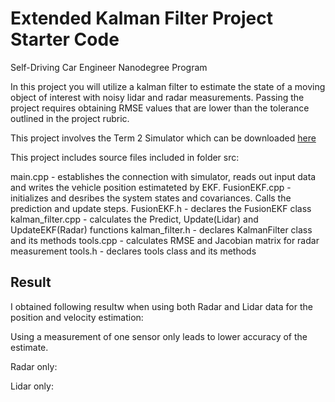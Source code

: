 # Extended Kalman Filter Project Starter Code
Self-Driving Car Engineer Nanodegree Program

In this project you will utilize a kalman filter to estimate the state of a moving object of interest with noisy lidar and radar measurements. Passing the project requires obtaining RMSE values that are lower than the tolerance outlined in the project rubric. 

This project involves the Term 2 Simulator which can be downloaded [here](https://github.com/udacity/self-driving-car-sim/releases)

This project includes source files included in folder src:

main.cpp - establishes the connection with simulator, reads out input data and writes the vehicle position estimateted by EKF.
FusionEKF.cpp - initializes and desribes the system states and covariances. Calls the prediction and update steps. 
FusionEKF.h - declares the FusionEKF class
kalman_filter.cpp - calculates the Predict, Update(Lidar) and UpdateEKF(Radar) functions
kalman_filter.h - declares KalmanFilter class and its methods
tools.cpp - calculates RMSE and Jacobian matrix for radar measurement
tools.h - declares tools class and its methods

## Result
I obtained following resultw when using both Radar and Lidar data for the position and velocity estimation:


Using a measurement of one sensor only leads to lower accuracy of the estimate.

Radar only:

Lidar only:



